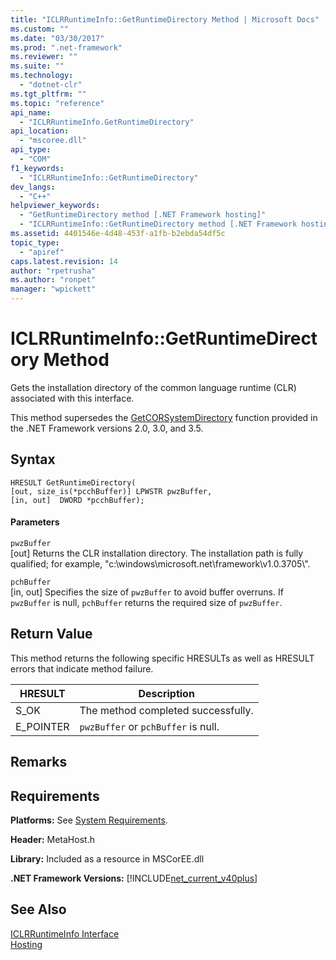 ```yaml
---
title: "ICLRRuntimeInfo::GetRuntimeDirectory Method | Microsoft Docs"
ms.custom: ""
ms.date: "03/30/2017"
ms.prod: ".net-framework"
ms.reviewer: ""
ms.suite: ""
ms.technology: 
  - "dotnet-clr"
ms.tgt_pltfrm: ""
ms.topic: "reference"
api_name: 
  - "ICLRRuntimeInfo.GetRuntimeDirectory"
api_location: 
  - "mscoree.dll"
api_type: 
  - "COM"
f1_keywords: 
  - "ICLRRuntimeInfo::GetRuntimeDirectory"
dev_langs: 
  - "C++"
helpviewer_keywords: 
  - "GetRuntimeDirectory method [.NET Framework hosting]"
  - "ICLRRuntimeInfo::GetRuntimeDirectory method [.NET Framework hosting]"
ms.assetid: 4401546e-4d48-453f-a1fb-b2ebda54df5c
topic_type: 
  - "apiref"
caps.latest.revision: 14
author: "rpetrusha"
ms.author: "ronpet"
manager: "wpickett"
---
```

# ICLRRuntimeInfo::GetRuntimeDirectory Method
Gets the installation directory of the common language runtime (CLR) associated with this interface.  
  
 This method supersedes the [GetCORSystemDirectory](../../../../docs/framework/unmanaged-api/hosting/getcorsystemdirectory-function.md) function provided in the .NET Framework versions 2.0, 3.0, and 3.5.  
  
## Syntax  
  
```  
HRESULT GetRuntimeDirectory(  
[out, size_is(*pcchBuffer)] LPWSTR pwzBuffer,  
[in, out]  DWORD *pcchBuffer);  
```  
  
#### Parameters  
 `pwzBuffer`  
 [out] Returns the CLR installation directory. The installation path is fully qualified; for example, "c:\windows\microsoft.net\framework\v1.0.3705\\".  
  
 `pchBuffer`  
 [in, out] Specifies the size of `pwzBuffer` to avoid buffer overruns. If `pwzBuffer` is null, `pchBuffer` returns the required size of `pwzBuffer`.  
  
## Return Value  
 This method returns the following specific HRESULTs as well as HRESULT errors that indicate method failure.  
  
|HRESULT|Description|  
|-------------|-----------------|  
|S_OK|The method completed successfully.|  
|E_POINTER|`pwzBuffer` or `pchBuffer` is null.|  
  
## Remarks  
  
## Requirements  
 **Platforms:** See [System Requirements](../../../../docs/framework/get-started/system-requirements.md).  
  
 **Header:** MetaHost.h  
  
 **Library:** Included as a resource in MSCorEE.dll  
  
 **.NET Framework Versions:** [!INCLUDE[net_current_v40plus](../../../../includes/net-current-v40plus-md.md)]  
  
## See Also  
 [ICLRRuntimeInfo Interface](../../../../docs/framework/unmanaged-api/hosting/iclrruntimeinfo-interface.md)   
 [Hosting](../../../../docs/framework/unmanaged-api/hosting/index.md)